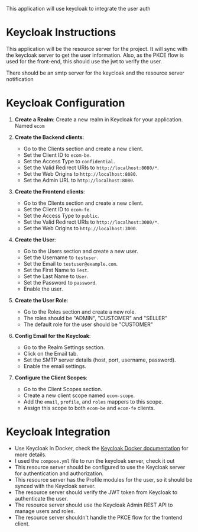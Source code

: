 This application will use keycloak to integrate the user auth

# Keycloak Instructions

This application will be the resource server for the project.
It will sync with the keycloak server to get the user information.
Also, as the PKCE flow is used for the front-end, this should use the jwt to verify the user.

There should be an smtp server for the keycloak and the resource server notification

# Keycloak Configuration
1. **Create a Realm**: Create a new realm in Keycloak for your application. Named `ecom`
2. **Create the Backend clients**: 
   - Go to the Clients section and create a new client.
   - Set the Client ID to `ecom-be`.
   - Set the Access Type to `confidential`.
   - Set the Valid Redirect URIs to `http://localhost:8080/*`.
    - Set the Web Origins to `http://localhost:8080`.
   - Set the Admin URL to `http://localhost:8080`.
3. **Create the Frontend clients**: 
   - Go to the Clients section and create a new client.
   - Set the Client ID to `ecom-fe`.
   - Set the Access Type to `public`.
   - Set the Valid Redirect URIs to `http://localhost:3000/*`.
   - Set the Web Origins to `http://localhost:3000`.
4. **Create the User**:
   - Go to the Users section and create a new user.
   - Set the Username to `testuser`.
   - Set the Email to `testuser@example.com`.
   - Set the First Name to `Test`.
   - Set the Last Name to `User`.
   - Set the Password to `password`.
   - Enable the user.

5. **Create the User Role**:
    - Go to the Roles section and create a new role.
    - The roles should be "ADMIN", "CUSTOMER" and "SELLER"
    - The default role for the user should be "CUSTOMER"

6. **Config Email for the Keycloak**:
   - Go to the Realm Settings section.
   - Click on the Email tab.
   - Set the SMTP server details (host, port, username, password).
   - Enable the email settings.

7. **Configure the Client Scopes**:
   - Go to the Client Scopes section.
   - Create a new client scope named `ecom-scope`.
   - Add the `email`, `profile`, and `roles` mappers to this scope.
   - Assign this scope to both `ecom-be` and `ecom-fe` clients.

# Keycloak Integration
- Use Keycloak in Docker, check the [Keycloak Docker documentation](https://www.keycloak.org/getting-started/getting-started-docker) for more details.
- I used the `compose.yml` file to run the keycloak server, check it out
- This resource server should be configured to use the Keycloak server for authentication and authorization.
- This resource server has the Profile modules for the user, so it should be synced with the Keycloak server.
- The resource server should verify the JWT token from Keycloak to authenticate the user.
- The resource server should use the Keycloak Admin REST API to manage users and roles.
- The resource server shouldn't handle the PKCE flow for the frontend client.
